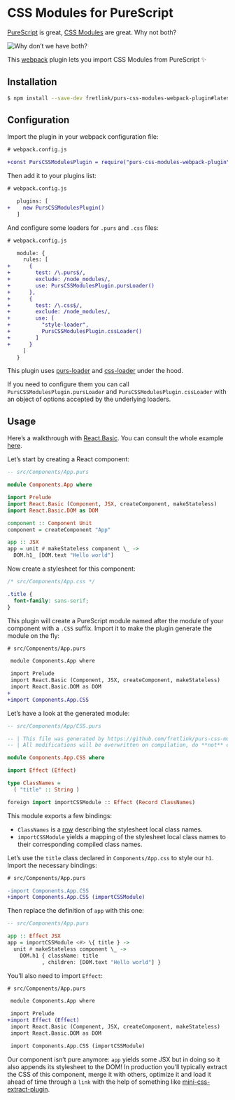 # CSS Modules for PureScript

[PureScript](https://github.com/purescript/purescript) is great, [CSS Modules](https://github.com/css-modules/css-modules) are great. Why not both?

![Why don’t we have both?](https://i.kym-cdn.com/photos/images/newsfeed/000/538/731/0fc.gif)

This [webpack](https://github/webpack/webpack) plugin lets you import CSS Modules from PureScript :sparkles:

## Installation

```sh
$ npm install --save-dev fretlink/purs-css-modules-webpack-plugin#latest
```

## Configuration

Import the plugin in your webpack configuration file:
```diff
# webpack.config.js

+const PursCSSModulesPlugin = require("purs-css-modules-webpack-plugin");
```

Then add it to your plugins list:
```diff
# webpack.config.js

   plugins: [
+    new PursCSSModulesPlugin()
   ]
```

And configure some loaders for `.purs` and `.css` files:
```diff
# webpack.config.js

   module: {
     rules: [
+      {
+        test: /\.purs$/,
+        exclude: /node_modules/,
+        use: PursCSSModulesPlugin.pursLoader()
+      },
+      {
+        test: /\.css$/,
+        exclude: /node_modules/,
+        use: [
+          "style-loader",
+          PursCSSModulesPlugin.cssLoader()
+        ]
+      }
     ]
   }
```

This plugin uses [purs-loader](https://github.com/fretlink/purs-loader) and [css-loader](https://github.com/webpack-contrib/css-loader) under the hood.

If you need to configure them you can call `PursCSSModulesPlugin.pursLoader` and `PursCSSModulesPlugin.cssLoader` with an object of options accepted by the underlying loaders.

## Usage

Here’s a walkthrough with [React.Basic](https://github.com/lumihq/purescript-react-basic). You can consult the whole example [here](/example).

Let’s start by creating a React component:
```hs
-- src/Components/App.purs

module Components.App where

import Prelude
import React.Basic (Component, JSX, createComponent, makeStateless)
import React.Basic.DOM as DOM

component :: Component Unit
component = createComponent "App"

app :: JSX
app = unit # makeStateless component \_ ->
  DOM.h1_ [DOM.text "Hello world"]
```

Now create a stylesheet for this component:
```css
/* src/Components/App.css */

.title {
  font-family: sans-serif;
}
```

This plugin will create a PureScript module named after the module of your component with a `.CSS` suffix. Import it to make the plugin generate the module on the fly:
```diff
# src/Components/App.purs

 module Components.App where

 import Prelude
 import React.Basic (Component, JSX, createComponent, makeStateless)
 import React.Basic.DOM as DOM
+
+import Components.App.CSS
```

Let’s have a look at the generated module:
```hs
-- src/Components/App/CSS.purs

-- | This file was generated by https://github.com/fretlink/purs-css-modules-webpack-plugin/tree/v1.0.0.`
-- | All modifications will be overwritten on compilation, do **not** edit it.

module Components.App.CSS where

import Effect (Effect)

type ClassNames =
  ( "title" :: String )

foreign import importCSSModule :: Effect (Record ClassNames)
```

This module exports a few bindings:

+ `ClassNames` is a [row](https://github.com/purescript/documentation/blob/master/language/Types.md#row-polymorphism) describing the stylesheet local class names.
+ `importCSSModule` yields a mapping of the stylesheet local class names to their corresponding compiled class names.

Let’s use the `title` class declared in `Components/App.css` to style our `h1`. Import the necessary bindings:

```diff
# src/Components/App.purs

-import Components.App.CSS
+import Components.App.CSS (importCSSModule)
```

Then replace the definition of `app` with this one:

```hs
-- src/Components/App.purs

app :: Effect JSX
app = importCSSModule <#> \{ title } ->
  unit # makeStateless component \_ ->
    DOM.h1 { className: title
           , children: [DOM.text "Hello world"] }
```

You’ll also need to import `Effect`:

```diff
# src/Components/App.purs

 module Components.App where

 import Prelude
+import Effect (Effect)
 import React.Basic (Component, JSX, createComponent, makeStateless)
 import React.Basic.DOM as DOM

 import Components.App.CSS (importCSSModule)
```

Our component isn’t pure anymore: `app` yields some JSX but in doing so it also appends its stylesheet to the DOM! In production you’ll typically extract the CSS of this component, merge it with others, optimize it and load it ahead of time through a `link` with the help of something like [mini-css-extract-plugin](https://github.com/webpack-contrib/mini-css-extract-plugin).
